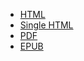 * [HTML](https://kazuki43zoo.github.io/oss-docs/spring-integration/4.3.17.RELEASE/html)
* [Single HTML](https://kazuki43zoo.github.io/oss-docs/spring-integration/4.3.17.RELEASE/htmlsingle)
* [PDF](https://kazuki43zoo.github.io/oss-docs/spring-integration/4.3.17.RELEASE/pdf/spring-integration-reference.pdf)
* [EPUB](https://kazuki43zoo.github.io/oss-docs/spring-integration/4.3.17.RELEASE/epub/spring-integration-reference.epub)
